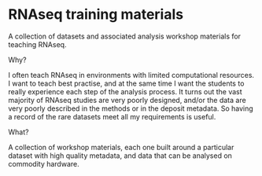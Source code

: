 # RNAseq training materials

A collection of datasets and associated analysis workshop materials for teaching RNAseq.

Why?

I often teach RNAseq in environments with limited computational resources. I want to teach best practise, and at the same time I want the students to really experience each step of the analysis process. It turns out the vast majority of RNAseq studies are very poorly designed, and/or the data are very poorly described in the methods or in the deposit metadata. So having a record of the rare datasets meet all my requirements is useful.

What?

A collection of workshop materials, each one built around a particular dataset with high quality metadata, and data that can be analysed on commodity hardware.
